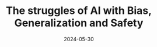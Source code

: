 ---
layout: post
date: 2024-05-30
event: Gitex Africa
location: Marrakesh, Morocco 
title: The struggles of AI with Bias, Generalization and Safety
description: I was invited at Gitex Africa, a rather massive conference focused on African-led tech. So happy to have spoken in Morocco for the first time! I really enjoyed vulgarizing the academic stuff I work on for a less technical audience...
inline: false
redirect_link: https://www.youtube.com/watch?v=b716x6PI3uo&feature=youtu.be
---